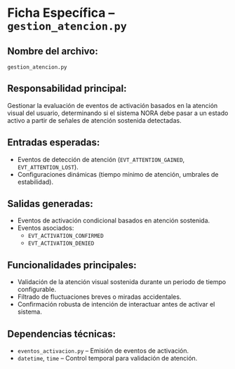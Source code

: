 # Ficha Específica – `gestion_atencion.py`

## Nombre del archivo:
`gestion_atencion.py`

## Responsabilidad principal:
Gestionar la evaluación de eventos de activación basados en la atención visual del usuario, determinando si el sistema NORA debe pasar a un estado activo a partir de señales de atención sostenida detectadas.

## Entradas esperadas:
- Eventos de detección de atención (`EVT_ATTENTION_GAINED`, `EVT_ATTENTION_LOST`).
- Configuraciones dinámicas (tiempo mínimo de atención, umbrales de estabilidad).

## Salidas generadas:
- Eventos de activación condicional basados en atención sostenida.
- Eventos asociados:
  - `EVT_ACTIVATION_CONFIRMED`
  - `EVT_ACTIVATION_DENIED`

## Funcionalidades principales:
- Validación de la atención visual sostenida durante un periodo de tiempo configurable.
- Filtrado de fluctuaciones breves o miradas accidentales.
- Confirmación robusta de intención de interactuar antes de activar el sistema.

## Dependencias técnicas:
- `eventos_activacion.py` – Emisión de eventos de activación.
- `datetime`, `time` – Control temporal para validación de atención.

